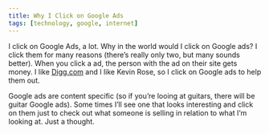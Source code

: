 ```yaml
---
title: Why I Click on Google Ads
tags: [technology, google, internet]
---
```


I click on Google Ads, a lot. Why in the world would I click on Google ads? I click them for many reasons (there’s really only two, but many sounds better). When you click a ad, the person with the ad on their site gets money. I like [Digg.com](http://digg.com) and I like Kevin Rose, so I click on Google ads to help them out.

Google ads are content specific (so if you’re looing at guitars, there will be guitar Google ads). Some times I’ll see one that looks interesting and click on them just to check out what someone is selling in relation to what I’m looking at. Just a thought.
